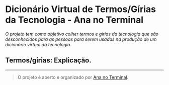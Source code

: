 # **Dicionário Virtual de Termos/Gírias da Tecnologia - Ana no Terminal**



*O projeto tem como objetivo colher termos e gírias da tecnologia que são desconhecidos para as pessoas para serem usadas na produção de um dicionário virtual da tecnologia.*

## Termos/gírias: Explicação.




----------

> O projeto é aberto e organizado por [Ana no
> Terminal](https://www.facebook.com/ananoterminal).


